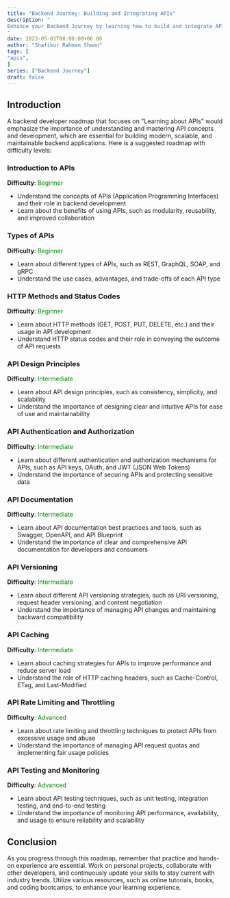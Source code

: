 ```yaml
---
title: "Backend Journey: Building and Integrating APIs"
description: "
Enhance your Backend Journey by learning how to build and integrate APIs. Understand the concept of APIs, RESTful architecture, gRPC, and best practices for designing, implementing, and consuming APIs in your backend development projects.
"
date: 2023-05-01T08:00:00+06:00
author: "Shafikur Rahman Shaon"
tags: [
"apis",
]
series: ["Backend Journey"]
draft: false
---
```

## Introduction
A backend developer roadmap that focuses on "Learning about APIs" would emphasize the importance of understanding and mastering API concepts and development, which are essential for building modern, scalable, and maintainable backend applications. Here is a suggested roadmap with difficulty levels:

### Introduction to APIs
**Difficulty**:  <span style="color:green">Beginner</span>

- Understand the concepts of APIs (Application Programming Interfaces) and their role in backend development
- Learn about the benefits of using APIs, such as modularity, reusability, and improved collaboration

### Types of APIs
**Difficulty**:  <span style="color:green">Beginner</span>

- Learn about different types of APIs, such as REST, GraphQL, SOAP, and gRPC
- Understand the use cases, advantages, and trade-offs of each API type

### HTTP Methods and Status Codes
**Difficulty**:  <span style="color:green">Beginner</span>

- Learn about HTTP methods (GET, POST, PUT, DELETE, etc.) and their usage in API development
- Understand HTTP status codes and their role in conveying the outcome of API requests

### API Design Principles
**Difficulty**:  <span style="color:green">Intermediate</span>

- Learn about API design principles, such as consistency, simplicity, and scalability
- Understand the importance of designing clear and intuitive APIs for ease of use and maintainability

### API Authentication and Authorization
**Difficulty**:  <span style="color:green">Intermediate</span>

- Learn about different authentication and authorization mechanisms for APIs, such as API keys, OAuth, and JWT (JSON Web Tokens)
- Understand the importance of securing APIs and protecting sensitive data

### API Documentation
**Difficulty**:  <span style="color:green">Intermediate</span>

- Learn about API documentation best practices and tools, such as Swagger, OpenAPI, and API Blueprint
- Understand the importance of clear and comprehensive API documentation for developers and consumers

### API Versioning
**Difficulty**:  <span style="color:green">Intermediate</span>

- Learn about different API versioning strategies, such as URI versioning, request header versioning, and content negotiation
- Understand the importance of managing API changes and maintaining backward compatibility

### API Caching
**Difficulty**:  <span style="color:green">Intermediate</span>

- Learn about caching strategies for APIs to improve performance and reduce server load
- Understand the role of HTTP caching headers, such as Cache-Control, ETag, and Last-Modified

### API Rate Limiting and Throttling
**Difficulty**:  <span style="color:green">Advanced</span>

- Learn about rate limiting and throttling techniques to protect APIs from excessive usage and abuse
- Understand the importance of managing API request quotas and implementing fair usage policies


### API Testing and Monitoring
**Difficulty**:  <span style="color:green">Advanced</span>

- Learn about API testing techniques, such as unit testing, integration testing, and end-to-end testing
- Understand the importance of monitoring API performance, availability, and usage to ensure reliability and scalability

## Conclusion
As you progress through this roadmap, remember that practice and hands-on experience are essential. Work on personal projects, collaborate with other developers, and continuously update your skills to stay current with industry trends. Utilize various resources, such as online tutorials, books, and coding bootcamps, to enhance your learning experience.

